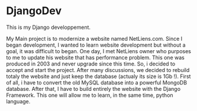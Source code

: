 # DjangoDev
This is my Django developpement.

My Main project is to modernize a website named NetLiens.com. Since I began development, I wanted to learn website development but without a goal, it was difficult to began. One day, I met NetLiens owner who purposes to me to update his website that has performance problem. This one was produced in 2003 and never upgrade since this time. So, i decided to accept and start the project. 
After many discussions, we decided to rebuild totaly the website and just keep the database (actualy its size is 1Gb !). First of all, i have to convert the old MySQL database into a powerful MongoDB database. After that, I have to build entirely the website with the Django Framework. This one will allow me to learn, in the same time, python language.
